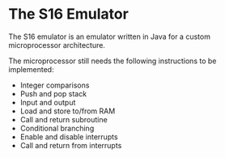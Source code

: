 # The S16 Emulator

The S16 emulator is an emulator written in Java for a custom microprocessor architecture.

The microprocessor still needs the following instructions to be implemented:
 - Integer comparisons
 - Push and pop stack
 - Input and output
 - Load and store to/from RAM
 - Call and return subroutine
 - Conditional branching
 - Enable and disable interrupts
 - Call and return from interrupts
